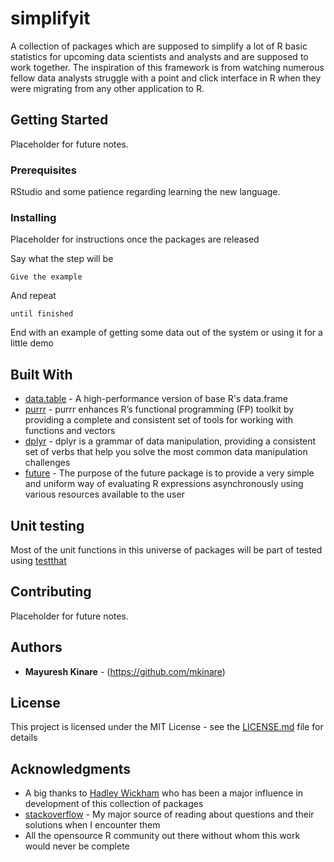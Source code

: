 # simplifyit

A collection of packages which are supposed to simplify a lot of R basic statistics for upcoming data scientists and analysts and are supposed to work together. The inspiration of this framework is from watching numerous fellow data analysts struggle with a point and click interface in R when they were migrating from any other application to R.

## Getting Started

Placeholder for future notes.

### Prerequisites

RStudio and some patience regarding learning the new language.

### Installing

Placeholder for instructions once the packages are released

Say what the step will be

```
Give the example
```

And repeat

```
until finished
```

End with an example of getting some data out of the system or using it for a little demo

## Built With

* [data.table](https://github.com/Rdatatable/data.table) - A high-performance version of base R's data.frame
* [purrr](https://github.com/tidyverse/purrr) - purrr enhances R’s functional programming (FP) toolkit by providing a complete and consistent set of tools for working with functions and vectors
* [dplyr](https://github.com/tidyverse/dplyr) - dplyr is a grammar of data manipulation, providing a consistent set of verbs that help you solve the most common data manipulation challenges
* [future](https://github.com/HenrikBengtsson/future) - The purpose of the future package is to provide a very simple and uniform way of evaluating R expressions asynchronously using various resources available to the user
 

## Unit testing

Most of the unit functions in this universe of packages will be part of tested using [testthat](https://github.com/r-lib/testthat)

## Contributing

Placeholder for future notes.

## Authors

* **Mayuresh Kinare** - (https://github.com/mkinare)

## License

This project is licensed under the MIT License - see the [LICENSE.md](LICENSE.md) file for details

## Acknowledgments

* A big thanks to [Hadley Wickham](https://github.com/hadley) who has been a major influence in development of this collection of packages
* [stackoverflow](https://stackoverflow.com/questions/tagged/r) - My major source of reading about questions and their solutions when I encounter them
* All the opensource R community out there without whom this work would never be complete

